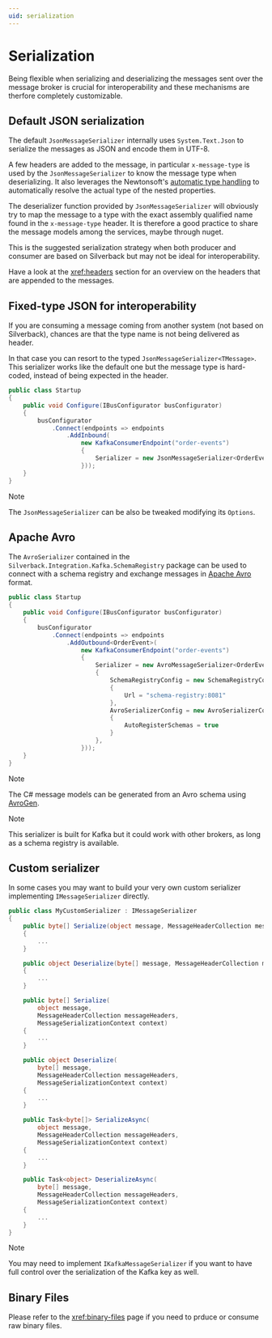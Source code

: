 ```yaml
---
uid: serialization
---
```


# Serialization

Being flexible when serializing and deserializing the messages sent over the message broker is crucial for interoperability and these mechanisms are therfore completely customizable.

## Default JSON serialization

The default `JsonMessageSerializer` internally uses `System.Text.Json` to serialize the messages as JSON and encode them in UTF-8.

A few headers are added to the message, in particular `x-message-type` is used by the `JsonMessageSerializer` to know the message type when deserializing. It also leverages the Newtonsoft's [automatic type handling](https://www.newtonsoft.com/json/help/html/SerializeTypeNameHandling.htm) to automatically resolve the actual type of the nested properties.

The deserializer function provided by `JsonMessageSerializer` will obviously try to map the message to a type with the exact assembly qualified name found in the `x-message-type` header. It is therefore a good practice to share the message models among the services, maybe through nuget.

This is the suggested serialization strategy when both producer and consumer are based on Silverback but may not be ideal for interoperability.

Have a look at the <xref:headers> section for an overview on the headers that are appended to the messages.

## Fixed-type JSON for interoperability

If you are consuming a message coming from another system (not based on Silverback), chances are that the type name is not being delivered as header.

In that case you can resort to the typed `JsonMessageSerializer<TMessage>`. This serializer works like the default one but the message type is hard-coded, instead of being expected in the header.

```csharp
public class Startup
{
    public void Configure(IBusConfigurator busConfigurator)
    {
        busConfigurator
            .Connect(endpoints => endpoints
                .AddInbound(
                    new KafkaConsumerEndpoint("order-events")
                    {
                        Serializer = new JsonMessageSerializer<OrderEvent>
                    }));
    }
}
```

> [!Note]
> The `JsonMessageSerializer` can be also be tweaked modifying its `Options`.

## Apache Avro

The `AvroSerializer` contained in the `Silverback.Integration.Kafka.SchemaRegistry` package can be used to connect with a schema registry and exchange messages in [Apache Avro](https://avro.apache.org/) format.

```csharp
public class Startup
{
    public void Configure(IBusConfigurator busConfigurator)
    {
        busConfigurator
            .Connect(endpoints => endpoints
                .AddOutbound<OrderEvent>(
                    new KafkaConsumerEndpoint("order-events")
                    {
                        Serializer = new AvroMessageSerializer<OrderEvent>
                        {
                            SchemaRegistryConfig = new SchemaRegistryConfig
                            {
                                Url = "schema-registry:8081"
                            },
                            AvroSerializerConfig = new AvroSerializerConfig
                            {
                                AutoRegisterSchemas = true
                            }
                        },
                    }));
    }
}
```

> [!Note]
> The C# message models can be generated from an Avro schema using [AvroGen](https://www.nuget.org/packages/Confluent.Apache.Avro.AvroGen/).

> [!Note]
> This serializer is built for Kafka but it could work with other brokers, as long as a schema registry is available.

## Custom serializer

In some cases you may want to build your very own custom serializer implementing `IMessageSerializer` directly.

```csharp
public class MyCustomSerializer : IMessageSerializer
{
    public byte[] Serialize(object message, MessageHeaderCollection messageHeaders)
    {
        ...
    }

    public object Deserialize(byte[] message, MessageHeaderCollection messageHeaders)
    {
        ...
    }

    public byte[] Serialize(
        object message,
        MessageHeaderCollection messageHeaders,
        MessageSerializationContext context)
    {
        ...
    }

    public object Deserialize(
        byte[] message,
        MessageHeaderCollection messageHeaders,
        MessageSerializationContext context)
    {
        ...
    }

    public Task<byte[]> SerializeAsync(
        object message,
        MessageHeaderCollection messageHeaders,
        MessageSerializationContext context)
    {
        ...
    }

    public Task<object> DeserializeAsync(
        byte[] message,
        MessageHeaderCollection messageHeaders,
        MessageSerializationContext context)
    {
        ...
    }
}
```

> [!Note]
> You may need to implement `IKafkaMessageSerializer` if you want to have full control over the serialization of the Kafka key as well.

## Binary Files

Please refer to the <xref:binary-files> page if you need to prduce or consume raw binary files.